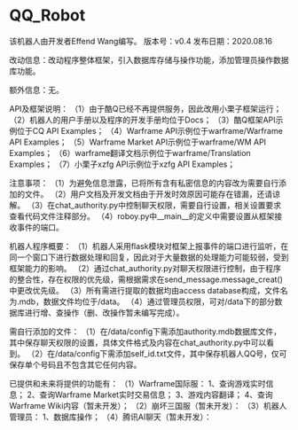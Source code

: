 # QQ_Robot
该机器人由开发者Effend Wang编写。
版本号：v0.4
发布日期：2020.08.16

改动信息：改动程序整体框架，引入数据库存储与操作功能，添加管理员操作数据库功能。

额外信息：无。

API及框架说明：
（1）由于酷Q已经不再提供服务，因此改用小栗子框架运行；
（2）机器人的用户手册以及程序的开发手册均位于Docs；
（3）酷Q框架API示例位于CQ API Examples；
（4）Warframe API示例位于warframe/Warframe API Examples；
（5）Warframe Market API示例位于warframe/WM API Examples；
（6）warframe翻译文档示例位于warframe/Translation Examples；
（7）小栗子xzfg API示例位于xzfg API Examples；

注意事项：
（1）为避免信息泄露，已将所有含有私密信息的内容改为需要自行添加的文件。
（2）用户文档及开发文档由于开发时效原因可能存在错漏，还请谅解。
（3）在chat_authority.py中控制聊天权限，需要自行设置，相关设置要求查看代码文件注释部分。
（4）roboy.py中__main__的定义中需要设置从框架接收事件的端口。

机器人程序概要：
（1）机器人采用flask模块对框架上报事件的端口进行监听，在同一个窗口下进行数据处理和回复，因此对于大量数据的处理能力可能较弱，受到框架能力的影响。
（2）通过chat_authority.py对聊天权限进行控制，由于程序的整合性，存在权限的优先级，需根据需求在send_message.message_creat()中更改优先级。
（3）所有需进行提取的数据均由access database构成，文件名为.mdb，数据文件均位于/data。
（4）通过管理员权限，可对/data下的部分数据库进行增、查操作（删、改操作暂未编写完成）。

需自行添加的文件：
（1）在/data/config下需添加authority.mdb数据库文件，其中保存聊天权限的设置，具体文件格式及内容在chat_authority.py中可以看到。
（2）在/data/config下需添加self_id.txt文件，其中保存机器人QQ号，仅可保存单个号码且不包含其它任何内容。

已提供和未来将提供的功能有：
（1）Warframe国际服：
1、查询游戏实时信息；
2、查询Warframe Market实时交易信息；
3、游戏内容翻译；
4、查询Warframe Wiki内容（暂未开发）；
（2）崩坏三国服（暂未开发）：
（3）机器人管理员：
1、数据库操作；
（4）腾讯AI聊天（暂未开发）：

